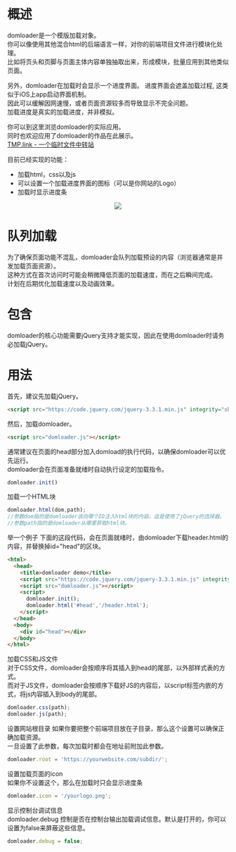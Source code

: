 # 概述
domloader是一个模版加载对象。  
你可以像使用其他混合html的后端语言一样，对你的前端项目文件进行模块化处理。   
比如将页头和页脚与页面主体内容单独抽取出来，形成模块，批量应用到其他类似页面。  

另外，domloader在加载时会显示一个进度界面。 
进度界面会遮盖加载过程, 这类似于iOS上app启动界面机制。  
因此可以缓解因网速慢，或者页面资源较多而导致显示不完全问题。   
加载进度是真实的加载进度，并非模拟。  

你可以到这里浏览domloader的实际应用。  
同时也欢迎应用了domloader的作品在此展示。  
[TMP.link - 一个临时文件中转站](http://tmp.link) 

目前已经实现的功能：
* 加载html，css以及js
* 可以设置一个加载进度界面的图标（可以是你网站的Logo）
* 加载时显示进度条

<p align="center">
<img src="https://github.com/tmplink/domloader/blob/master/demo.png?raw=true"/>
</p>

# 队列加载
为了确保页面功能不混乱，domloader会队列加载预设的内容（浏览器通常是并发加载页面资源）。   
这种方式在首次访问时可能会稍微降低页面的加载速度，而在之后瞬间完成。  
计划在后期优化加载速度以及动画效果。

# 包含
domloader的核心功能需要jQuery支持才能实现，因此在使用domloader时请务必加载jQuery。

# 用法
首先，建议先加载jQuery。

```html
<script src="https://code.jquery.com/jquery-3.3.1.min.js" integrity="sha256-FgpCb/KJQlLNfOu91ta32o/NMZxltwRo8QtmkMRdAu8=" crossorigin="anonymous"></script>
````

然后，加载domloader。

```html
<script src="domloader.js"></script>
````

通常建议在页面的head部分加入domload的执行代码，以确保domloader可以优先运行。  
domloader会在页面准备就绪时自动执行设定的加载指令。

```javascript
domloader.init()
```

加载一个HTML块
```javascript
domloader.html(dom,path);
//参数dom指的是domloader该向哪个ID注入html块的内容。这是使用了jQuery的选择器。
//参数path指的是domloader从哪里获取html块。
```
举一个例子
下面的这段代码，会在页面就绪时，由domloader下载header.html的内容，并替换掉id="head"的区块。
```html
<html>
  <head>
    <title>domloader demo</title>
    <script src="https://code.jquery.com/jquery-3.3.1.min.js" integrity="sha256-FgpCb/KJQlLNfOu91ta32o/NMZxltwRo8QtmkMRdAu8=" crossorigin="anonymous"></script>
    <script src="domloader.js"></script>
    <script>
      domloader.init();
      domloader.html('#head','/header.html');
    </script>
  </head>
  <body>
    <div id="head"></div>
  </body>
</html>
```

加载CSS和JS文件  
对于CSS文件，domloader会按顺序将其插入到head的尾部，以外部样式表的方式。  
而对于JS文件，domloader会按顺序下载好JS的内容后，以script标签内嵌的方式，将js内容插入到body的尾部。   
```javascript
domloader.css(path);
domloader.js(path);
```

设置网站根目录
如果你要把整个前端项目放在子目录，那么这个设置可以确保正确加载资源。    
一旦设置了此参数，每次加载时都会在地址前附加此参数。   
```javascript
domloader.root = 'https://yourwebsite.com/subdir/';
```

设置加载页面的icon    
如果你不设置这个，那么在加载时只会显示进度条   
```javascript
domloader.icon = '/yourlogo.png';
```

显示控制台调试信息  
domloader.debug 控制是否在控制台输出加载调试信息。默认是打开的，你可以设置为false来屏蔽这些信息。  
```javascript
domloader.debug = false;
```
